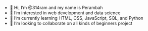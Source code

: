 - 👋 Hi, I’m @314ram and my name is Perambah
- 👀 I’m interested in web development and data science
- 🌱 I’m currently learning HTML, CSS, JavaScript, SQL, and Python
- 💞️ I’m looking to collaborate on all kinds of beginners project

